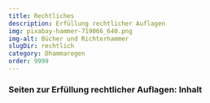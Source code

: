 ```yaml
---
title: Rechtliches
description: Erfüllung rechtlicher Auflagen
img: pixabay-hammer-719066_640.png
img-alt: Bücher und Richterhammer
slugDir: rechtlich
category: Dhammaregen
order: 9999
---
```

### Seiten zur Erfüllung rechtlicher Auflagen: Inhalt
